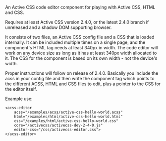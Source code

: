 An Active CSS code editor component for playing with Active CSS, HTML and CSS.

Requires at least Active CSS version 2.4.0, or the latest 2.4.0 branch if unreleased and a shadow DOM supporting browser.

It consists of two files, an Active CSS config file and a CSS that is loaded internally. It can be included multiple times on a single page, and the component's HTML tag needs at least 340px in width. The code editor will work on any device size as long as it has at least 340px width allocated to it. The CSS for the component is based on its own width - not the device's width.

Proper instructions will follow on release of 2.4.0. Basically you include the acss in your config file and then write the component tag which points to the different ACSS, HTML and CSS files to edit, plus a pointer to the CSS for the editor itself.

Example use:

```
<acss-editor
    acss="/examples/acss/active-css-hello-world.acss"
    html="/examples/html/active-css-hello-world.html"
    css="/examples/html/active-css-hello-world.css"
    core="/activecss/activecss-dev-2-4-0.js"
    editor-css="/css/activecss-editor.css">
</acss-editor>
```
